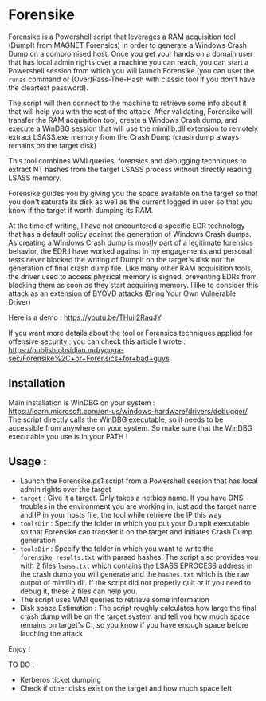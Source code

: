 # Forensike

Forensike is a Powershell script that leverages a RAM acquisition tool (DumpIt from MAGNET Forensics) in order to generate a Windows Crash Dump on a compromised host. Once you get your hands on a domain user that has local admin rights over a machine you can reach, you can start a Powershell session from which you will launch Forensike (you can user the `runas` command or (Over)Pass-The-Hash with classic tool if you don't have the cleartext password).

The script will then connect to the machine to retrieve some info about it that will help you with the rest of the attack. After validating, Forensike will transfer the RAM acquisition tool, create a Windows Crash dump, and execute a WinDBG session that will use the mimilib.dll extension to remotely extract LSASS.exe memory from the Crash Dump (crash dump always remains on the target disk)

This tool combines WMI queries, forensics and debugging techniques to extract NT hashes from the target LSASS process without directly reading LSASS memory.

Forensike guides you by giving you the space available on the target so that you don't saturate its disk as well as the current logged in user so that you know if the target if worth dumping its RAM.

At the time of writing, I have not encountered a specific EDR technology that has a default policy against the generation of Windows Crash dumps. As creating a Windows Crash dump is mostly part of a legitimate forensics behavior, the EDR I have worked against in my engagements and personal tests never blocked the writing of DumpIt on the target's disk nor the generation of final crash dump file. Like many other RAM acquisition tools, the driver used to access physical memory is signed, preventing EDRs from blocking them as soon as they start acquiring memory. I like to consider this attack as an extension of BYOVD attacks (Bring Your Own Vulnerable Driver)

Here is a demo : https://youtu.be/THuil2RaqJY

If you want more details about the tool or Forensics techniques applied for offensive security : you can check this article I wrote : https://publish.obsidian.md/yooga-sec/Forensike%2C+or+Forensics+for+bad+guys

## Installation

Main installation is WinDBG on your system : https://learn.microsoft.com/en-us/windows-hardware/drivers/debugger/
The script directly calls the WinDBG executable, so it needs to be accessible from anywhere on your system. So make sure that the WinDBG executable you use is in your PATH !

## Usage :

- Launch the Forensike.ps1 script from a Powershell session that has local admin rights over the target
- `target` : Give it a target. Only takes a netbios name. If you have DNS troubles in the environment you are working in, just add the target name and IP in your hosts file, the tool while retrieve the IP this way
- `toolsDir` : Specify the folder in which you put your DumpIt executable so that Forensike can transfer it on the target and initiates Crash Dump generation
- `toolsDir` : Specify the folder in which you want to write the `forensike_results.txt` with parsed hashes. The script also provides you with 2 files `lsass.txt` which contains the LSASS EPROCESS address in the crash dump you will generate and the `hashes.txt` which is the raw output of mimilib.dll. If the script did not properly quit or if you need to debug it, these 2 files can help you.
- The script uses WMI queries to retrieve some information
- Disk space Estimation : The script roughly calculates how large the final crash dump will be on the target system and tell you how much space remains on target's C:\, so you know if you have enough space before lauching the attack

Enjoy !


TO DO :

- Kerberos ticket dumping
- Check if other disks exist on the target and how much space left
